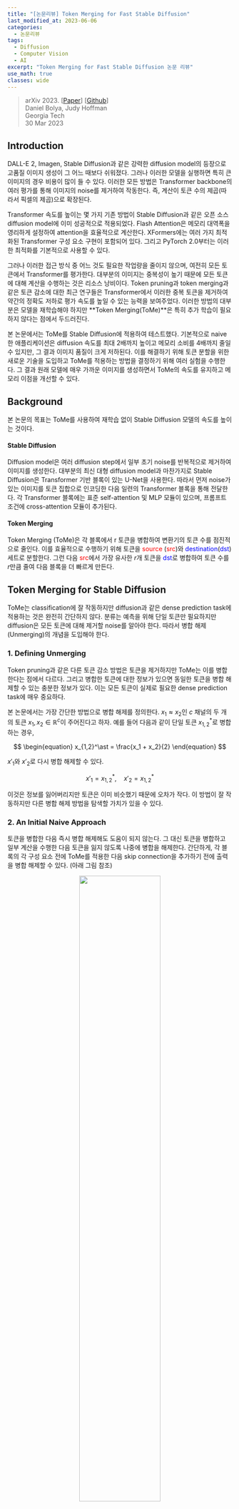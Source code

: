 ```yaml
---
title: "[논문리뷰] Token Merging for Fast Stable Diffusion"
last_modified_at: 2023-06-06
categories:
  - 논문리뷰
tags:
  - Diffusion
  - Computer Vision
  - AI
excerpt: "Token Merging for Fast Stable Diffusion 논문 리뷰"
use_math: true
classes: wide
---
```


> arXiv 2023. [[Paper](https://arxiv.org/abs/2303.17604)] [[Github](https://github.com/dbolya/tomesd)]  
> Daniel Bolya, Judy Hoffman  
> Georgia Tech  
> 30 Mar 2023  

## Introduction
DALL-E 2, Imagen, Stable Diffusion과 같은 강력한 diffusion model의 등장으로 고품질 이미지 생성이 그 어느 때보다 쉬워졌다. 그러나 이러한 모델을 실행하면 특히 큰 이미지의 경우 비용이 많이 들 수 있다. 이러한 모든 방법은 Transformer backbone의 여러 평가를 통해 이미지의 noise를 제거하여 작동한다. 즉, 계산이 토큰 수의 제곱(따라서 픽셀의 제곱)으로 확장된다. 

Transformer 속도를 높이는 몇 가지 기존 방법이 Stable Diffusion과 같은 오픈 소스 diffusion model에 이미 성공적으로 적용되었다. Flash Attention은 메모리 대역폭을 영리하게 설정하여 attention을 효율적으로 계산한다. XFormers에는 여러 가지 최적화된 Transformer 구성 요소 구현이 포함되어 있다. 그리고 PyTorch 2.0부터는 이러한 최적화를 기본적으로 사용할 수 있다. 

그러나 이러한 접근 방식 중 어느 것도 필요한 작업량을 줄이지 않으며, 여전히 모든 토큰에서 Transformer를 평가한다. 대부분의 이미지는 중복성이 높기 때문에 모든 토큰에 대해 계산을 수행하는 것은 리소스 낭비이다. Token
pruning과 token merging과 같은 토큰 감소에 대한 최근 연구들은 Transformer에서 이러한 중복 토큰을 제거하여 약간의 정확도 저하로 평가 속도를 높일 수 있는 능력을 보여주었다. 이러한 방법의 대부분은 모델을 재학습해야 하지만 **Token Merging(ToMe)**은 특히 추가 학습이 필요하지 않다는 점에서 두드러진다. 

본 논문에서는 ToMe를 Stable Diffusion에 적용하여 테스트했다. 기본적으로 naive한 애플리케이션은 diffusion 속도를 최대 2배까지 높이고 메모리 소비를 4배까지 줄일 수 있지만, 그 결과 이미지 품질이 크게 저하된다. 이를 해결하기 위해 토큰 분할을 위한 새로운 기술을 도입하고 ToMe를 적용하는 방법을 결정하기 위해 여러 실험을 수행한다. 그 결과 원래 모델에 매우 가까운 이미지를 생성하면서 ToMe의 속도를 유지하고 메모리 이점을 개선할 수 있다.

## Background
본 논문의 목표는 ToMe를 사용하여 재학습 없이 Stable Diffusion 모델의 속도를 높이는 것이다.

#### Stable Diffusion
Diffusion model은 여러 diffusion step에서 일부 초기 noise를 반복적으로 제거하여 이미지를 생성한다. 대부분의 최신 대형 diffusion model과 마찬가지로 Stable Diffusion은 Transformer 기반 블록이 있는 U-Net을 사용한다. 따라서 먼저 noise가 있는 이미지를 토큰 집합으로 인코딩한 다음 일련의 Transformer 블록을 통해 전달한다. 각 Transformer 블록에는 표준 self-attention 및 MLP 모듈이 있으며, 프롬프트 조건에 cross-attention 모듈이 추가된다. 

#### Token Merging
Token Merging (ToMe)은 각 블록에서 r 토큰을 병합하여 변환기의 토큰 수를 점진적으로 줄인다. 이를 효율적으로 수행하기 위해 토큰을 <span style="color: red">source</span> (<span style="color: red">src</span>)와 <span style="color: blue">destination</span>(<span style="color: blue">dst</span>) 세트로 분할한다. 그런 다음 <span style="color: red">src</span>에서 가장 유사한 $r$개 토큰을 <span style="color: blue">dst</span>로 병합하여 토큰 수를 $r$만큼 줄여 다음 블록을 더 빠르게 만든다.

## Token Merging for Stable Diffusion
ToMe는 classification에 잘 작동하지만 diffusion과 같은 dense prediction task에 적용하는 것은 완전히 간단하지 않다. 분류는 예측을 위해 단일 토큰만 필요하지만 diffusion은 모든 토큰에 대해 제거할 noise를 알아야 한다. 따라서 병합 해제(Unmerging)의 개념을 도입해야 한다.

### 1. Defining Unmerging
Token pruning과 같은 다른 토큰 감소 방법은 토큰을 제거하지만 ToMe는 이를 병합한다는 점에서 다르다. 그리고 병합한 토큰에 대한 정보가 있으면 동일한 토큰을 병합 해제할 수 있는 충분한 정보가 있다. 이는 모든 토큰이 실제로 필요한 dense prediction task에 매우 중요하다.

본 논문에서는 가장 간단한 방법으로 병합 해제를 정의한다. $x_1 \approx x_2$인 $c$ 채널의 두 개의 토큰 $x_1, x_2 \in \mathbb{R}^{c}$이 주어진다고 하자. 예를 들어 다음과 같이 단일 토큰 $x_{1,2}^\ast$로 병합하는 경우,

$$
\begin{equation}
x_{1,2}^\ast = \frac{x_1 + x_2}{2}
\end{equation}
$$

$x'_1$와 $x'_2$로 다시 병합 해제할 수 있다. 

$$
\begin{equation}
x'_1 = x_{1,2}^\ast, \quad x'_2 = x_{1,2}^\ast
\end{equation}
$$

이것은 정보를 잃어버리지만 토큰은 이미 비슷했기 때문에 오차가 작다. 이 방법이 잘 작동하지만 다른 병합 해제 방법을 탐색할 가치가 있을 수 있다.

### 2. An Initial Naive Approach
토큰을 병합한 다음 즉시 병합 해제해도 도움이 되지 않는다. 그 대신 토큰을 병합하고 일부 계산을 수행한 다음 토큰을 잃지 않도록 나중에 병합을 해제한다. 간단하게, 각 블록의 각 구성 요소 전에 ToMe를 적용한 다음 skip connection을 추가하기 전에 출력을 병합 해제할 수 있다. (아래 그림 참조)

<center><img src='{{"/assets/img/tome/tome-fig2.PNG" | relative_url}}' width="60%"></center>

#### Details
토큰 감소를 누적하지 않기 때문에(병합된 토큰은 빠르게 병합 해제됨) 원래 ToMe보다 훨씬 더 많이 병합해야 한다. 따라서 토큰의 수량 $r$을 제거하는 대신 모든 토큰의 $r$%를 제거한다. 또한 병합을 위한 토큰 유사성 계산은 비용이 많이 들기 때문에 각 블록 시작 시 한 번만 수행한다. 마지막으로, 비례적인 attention을 사용하지 않고 attention key $k$ 대신 유사하게 블록 $x$에 대한 입력을 사용한다. 

## Further Exploration
다음은 naive한 접근 방식의 정성적 결과이다.

<center><img src='{{"/assets/img/tome/tome-fig3.PNG" | relative_url}}' width="80%"></center>
<br>
다음은 naive한 접근 방식의 정량적 결과이다.

<center><img src='{{"/assets/img/tome/tome-table1.PNG" | relative_url}}' width="50%"></center>
<br>
놀랍게도 앞서 언급한 간단한 접근 방식은 많은 양의 토큰 감소에 대해서도 학습 없이도 즉시 사용할 수 있다. 

다음은 token pruning과 Token Merging을 비교한 것이다. 

<center><img src='{{"/assets/img/tome/tome-fig4.PNG" | relative_url}}' width="90%"></center>
<br>
단순히 토큰을 잘라내면 결과 이미지가 급격히 손상된다. 

ToMe가 적용된 이미지는 괜찮아 보이지만 각 이미지의 콘텐츠는 크게 변경된다. 따라서 Naive ToMe를 시작점으로 50% 감소를 사용하여 추가 개선을 수행한다.

### 1. A New Partitioning Method
<center><img src='{{"/assets/img/tome/tome-fig5.PNG" | relative_url}}' width="70%"></center>
<br>
Default(a)의 경우 ToMe는 둘 사이를 번갈아 가며 토큰을 <span style="color: red">src</span>와 <span style="color: blue">dst</span>로 분할한다. 이것은 병합되지 않은 ViT에 대해 작동하지만 Stable Diffusion의 경우에는 이로 인해 <span style="color: red">src</span>와 <span style="color: blue">dst</span>가 교대로 열을 형성하게 된다. 모든 토큰의 절반이 <span style="color: red">src</span>에 있으므로 모든 토큰의 50%를 병합하면 <span style="color: red">src</span> 전체가 <span style="color: blue">dst</span>로 병합되므로 행을 따라 이미지의 해상도를 효과적으로 절반으로 줄인다.

간단한 수정은 일부 2d stride로 <span style="color: blue">dst</span>에 대한 토큰을 선택하는 것이다. 이는 이미지를 질적으로 양적으로 크게 개선하고 원하는 경우 더 많은 토큰을 병합할 수 있는 기능을 제공하지만 <span style="color: blue">dst</span> 토큰은 여전히 같은 위치에 있다. stride에 따른 성능 변화는 아래 표와 같다. 

<center><img src='{{"/assets/img/tome/tome-table2a.PNG" | relative_url}}' width="26%"></center>
<br>
이를 해결하기 위해 랜덤성을 도입할 수 있다. 그러나 <span style="color: blue">dst</span>를 임의로 샘플링하면 FID가 엄청나게 증가한다 (아래 표의 w/o fix). 결정적으로 classifier-free guidance를 사용할 때 프롬프트된 샘플과 프롬프트되지 않은 샘플은 동일한 방식으로 <span style="color: blue">dst</span> 토큰을 할당해야 한다. 배치 전체에서 임의성을 수정하여 이 문제를 해결하고 2d stride를 사용하여 과거의 결과를 개선한다 (위 그림의 (c), 아래 표의 w/ fix). 각 2$\times$$2 영역에서 하나의 <span style="color: blue">dst</span> 토큰을 무작위로 선택하여 두 가지 방법을 결합하면 훨씬 더 잘 수행되므로 (위 그림의 (d)) 앞으로 이를 기본값으로 설정한다.

<center><img src='{{"/assets/img/tome/tome-table2b.PNG" | relative_url}}' width="27%"></center>

### 2. Design Experiments
#### 무엇에 ToMe를 적용해야 하는가?
<center><img src='{{"/assets/img/tome/tome-table3a.PNG" | relative_url}}' width="33%"></center>
<br>
속도와 FID trade-off 측면에서 ToMe를 self attention에 적용하는 것이 확실한 승자이다. FID는 프롬프트 준수를 고려하지 않으므로 cross attention 모듈을 병합하면 실제로 FID가 감소한다.

#### 어디에 ToMe를 적용해야 하는가?
<center><img src='{{"/assets/img/tome/tome-table3b.PNG" | relative_url}}' width="35%"></center>
<br>
대부분의 토큰을 가진 블록에만 ToMe를 적용하면 대부분의 속도 향상을 얻을 수 있다.

#### 언제 ToMe를 적용해야 하는가?
<center><img src='{{"/assets/img/tome/tome-table3c.PNG" | relative_url}}' width="35%"></center>
<br>
더 많은 토큰을 더 일찍 병합하고 나중에 더 적은 토큰을 병합하는 것이 약간 더 좋지만 가치가 충분하지 않다. 

## Putting It All Together
다음은 최종 버전의 정성적 결과이다.

<center><img src='{{"/assets/img/tome/tome-fig6.PNG" | relative_url}}' width="70%"></center>
<br>
다음은 최종 버전의 정량적 결과이다.

<center><img src='{{"/assets/img/tome/tome-table4.PNG" | relative_url}}' width="50%"></center>

#### ToMe + xFormers
<center><img src='{{"/assets/img/tome/tome-fig1.PNG" | relative_url}}' width="60%"></center>
<br>
ToMe는 토큰 수를 줄이기만 하므로 기존 고속 Transformer를 사용하여 위 그림과 같이 더 많은 이점을 얻을 수 있다. 

<center><img src='{{"/assets/img/tome/tome-fig7.PNG" | relative_url}}' width="70%"></center>
<br>
더 많은 시각적 품질을 희생해도 괜찮다면 위 그림과 같이 속도를 더 높일 수 있다. 이미지가 작을수록 이 속도 향상이 덜 뚜렷하다. 또한 메모리 이점은 xFormers와 겹치지 않는다. 